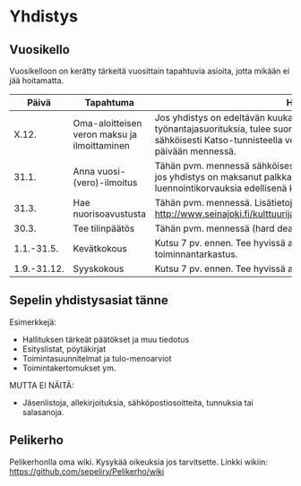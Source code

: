Yhdistys
========

## Vuosikello

Vuosikelloon on kerätty tärkeitä vuosittain tapahtuvia asioita, jotta mikään ei jää hoitamatta.

Päivä | Tapahtuma | Huomioita
--- | --- | ---
X.12. | Oma-aloitteisen veron maksu ja ilmoittaminen | Jos yhdistys on edeltävän kuukauden aikana maksanut työnantajasuorituksia, tulee suoritukset ja ennakonpidätykset ilmoittaa sähköisesti Katso-tunnisteella vero.fi-palvelussa seuraavan kk. 12. päivään mennessä.
31.1. | Anna vuosi-(vero)-ilmoitus | Tähän pvm. mennessä sähköisesti Katso-tunnisteella vero.fi-palvelussa jos yhdistys on maksanut palkkaa tai ennakonpidätyksen alaisia luennointikorvauksia edellisenä kalenterivuotena.
31.3. | Hae nuorisoavustusta | Tähän pvm. mennessä. Lisätietoja http://www.seinajoki.fi/kulttuurijaliikunta/nuorisopalvelut/avustukset.html
30.3. | Tee tilinpäätös | Tähän pvm. mennessä (hard deadline 30.4.)
1.1.-31.5. | Kevätkokous | Kutsu 7 pv. ennen. Tee hyvissä ajoin vuosikertomus, tilinpäätös ja toiminnantarkastus.
1.9.-31.12. | Syyskokous | Kutsu 7 pv. ennen. Tee hyvissä ajoin toimintasuunnitelma ja talousarvio.


## Sepelin yhdistysasiat tänne

Esimerkkejä:
- Hallituksen tärkeät päätökset ja muu tiedotus 
- Esityslistat, pöytäkirjat
- Toimintasuunnitelmat ja tulo-menoarviot
- Toimintakertomukset ym.

MUTTA EI NÄITÄ:
- Jäsenlistoja, allekirjoituksia, sähköpostiosoitteita, tunnuksia tai salasanoja.

## Pelikerho

Pelikerhonlla oma wiki. Kysykää oikeuksia jos tarvitsette.
Linkki wikiin: https://github.com/sepeliry/Pelikerho/wiki
